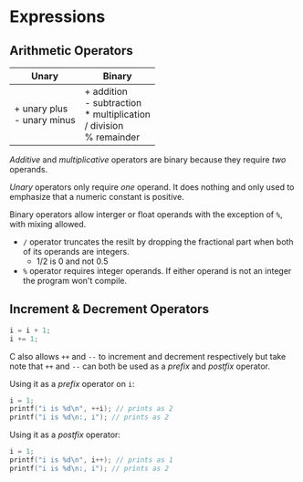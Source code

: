 # Expressions

## Arithmetic Operators

|Unary|Binary|
|---|---|
|+ unary plus<br>- unary minus|+ addition<br>- subtraction<br>* multiplication<br>/ division<br>% remainder|

*Additive* and *multiplicative* operators are binary because they require *two* operands.

*Unary* operators only require *one* operand. It does nothing and only used to emphasize that a numeric constant is positive.

Binary operators allow interger or float operands with the exception of `%`, with mixing allowed.
- `/` operator truncates the resilt by dropping the fractional part when both of its operands are integers.
	- 1/2 is 0 and not 0.5
- `%` operator requires integer operands. If either operand is not an integer the program won't compile.

## Increment & Decrement Operators

```c
i = i + 1;
i += 1;
```

C also allows `++` and `--` to increment and decrement respectively but take note that `++` and `--` can both be used as a *prefix* and *postfix* operator.

Using it as a *prefix* operator on `i`:
```c
i = 1;
printf("i is %d\n", ++i); // prints as 2
printf("i is %d\n:, i"); // prints as 2
```

Using it as a *postfix* operator:
```c
i = 1;
printf("i is %d\n", i++); // prints as 1
printf("i is %d\n:, i"); // prints as 2
```



